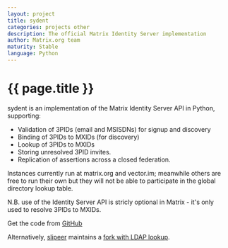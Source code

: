 ```yaml
---
layout: project
title: sydent
categories: projects other
description: The official Matrix Identity Server implementation
author: Matrix.org team
maturity: Stable
language: Python
---
```


# {{ page.title }}
sydent is an implementation of the Matrix Identity Server API in Python, supporting:

 * Validation of 3PIDs (email and MSISDNs) for signup and discovery
 * Binding of 3PIDs to MXIDs (for discovery)
 * Lookup of 3PIDs to MXIDs
 * Storing unresolved 3PID invites.
 * Replication of assertions across a closed federation.

Instances currently run at matrix.org and vector.im; meanwhile others are free to run their own but they will not be able to participate in the global directory lookup table.

N.B. use of the Identity Server API is stricly optional in Matrix - it's only used to resolve 3PIDs to MXIDs.

Get the code from [GitHub](https://github.com/matrix-org/sydent)

Alternatively, [slipeer](https://githcub.com/slipeer) maintains a [fork with LDAP lookup](https://github.com/slipeer/sydent).
